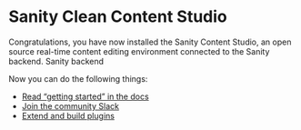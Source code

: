 # Sanity Clean Content Studio

Congratulations, you have now installed the Sanity Content Studio, an open source real-time content editing environment connected to the Sanity backend. Sanity backend

Now you can do the following things:

- [Read “getting started” in the docs](https://www.sanity.io/docs/introduction/getting-started?utm_source=readme)
- [Join the community Slack](https://slack.sanity.io/?utm_source=readme)
- [Extend and build plugins](https://www.sanity.io/docs/content-studio/extending?utm_source=readme)
